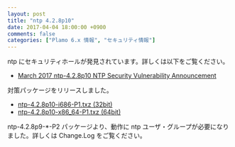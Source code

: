 ```yaml
---
layout: post
title: "ntp 4.2.8p10"
date: 2017-04-04 18:00:00 +0900
comments: false
categories: ["Plamo 6.x 情報", "セキュリティ情報"]
---
```


ntp にセキュリティホールが発見されています。詳しくは以下をご覧ください。

* [March 2017 ntp-4.2.8p10 NTP Security Vulnerability Announcement](http://support.ntp.org/bin/view/Main/SecurityNotice#March_2017_ntp_4_2_8p10_NTP_Secu)

対策パッケージをリリースしました。

* [ntp-4.2.8p10-i686-P1.txz (32bit)](ftp://plamo.linet.gr.jp/pub/Plamo-6.x/x86/plamo/01_minimum/network.txz/ntp-4.2.8p10-i686-P1.txz)
* [ntp-4.2.8p10-x86_64-P1.txz (64bit)](ftp://plamo.linet.gr.jp/pub/Plamo-6.x/x86_64/plamo/01_minimum/network.txz/ntp-4.2.8p10-x86_64-P1.txz)

ntp-4.2.8p9-*-P2 パッケージより、動作に ntp ユーザ・グループが必要になりました。詳しくは Change.Log をご覧ください。